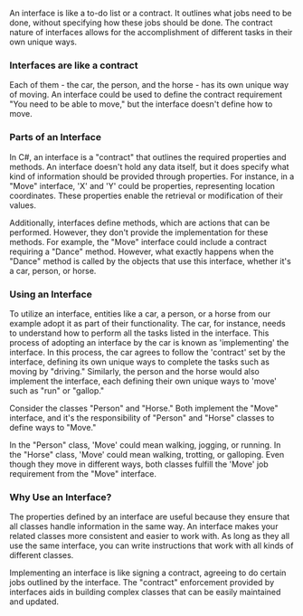 An interface is like a to-do list or a contract. It outlines what jobs need to be done, without specifying how these jobs should be done. The contract nature of interfaces allows for the accomplishment of different tasks in their own unique ways.

### Interfaces are like a contract

Each of them - the car, the person, and the horse - has its own unique way of moving. An interface could be used to define the contract requirement "You need to be able to move," but the interface doesn't define how to move.

### Parts of an Interface

In C#, an interface is a "contract" that outlines the required properties and methods. An interface doesn't hold any data itself, but it does specify what kind of information should be provided through properties. For instance, in a "Move" interface, 'X' and 'Y' could be properties, representing location coordinates. These properties enable the retrieval or modification of their values.

Additionally, interfaces define methods, which are actions that can be performed. However, they don't provide the implementation for these methods. For example, the "Move" interface could include a contract requiring a "Dance" method. However, what exactly happens when the "Dance" method is called by the objects that use this interface, whether it's a car, person, or horse.

### Using an Interface

To utilize an interface, entities like a car, a person, or a horse from our example adopt it as part of their functionality. The car, for instance, needs to understand how to perform all the tasks listed in the interface. This process of adopting an interface by the car is known as 'implementing' the interface. In this process, the car agrees to follow the 'contract' set by the interface, defining its own unique ways to complete the tasks such as moving by "driving." Similarly, the person and the horse would also implement the interface, each defining their own unique ways to 'move' such as "run" or "gallop."

Consider the classes "Person" and "Horse." Both implement the "Move" interface, and it's the responsibility of "Person" and "Horse" classes to define ways to "Move."

In the "Person" class, 'Move' could mean walking, jogging, or running. In the "Horse" class, 'Move' could mean walking, trotting, or galloping. Even though they move in different ways, both classes fulfill the 'Move' job requirement from the "Move" interface.

### Why Use an Interface?

The properties defined by an interface are useful because they ensure that all classes handle information in the same way. An interface makes your related classes more consistent and easier to work with. As long as they all use the same interface, you can write instructions that work with all kinds of different classes.

Implementing an interface is like signing a contract, agreeing to do certain jobs outlined by the interface. The "contract" enforcement provided by interfaces aids in building complex classes that can be easily maintained and updated.
